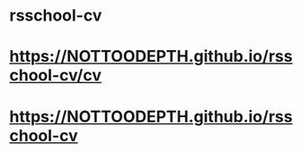 # rsschool-cv

# https://NOTTOODEPTH.github.io/rsschool-cv/cv
# https://NOTTOODEPTH.github.io/rsschool-cv
